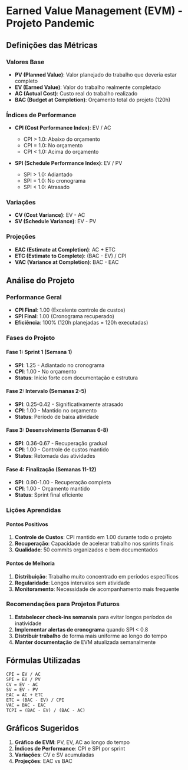 # Earned Value Management (EVM) - Projeto Pandemic

## Definições das Métricas

### Valores Base

-   **PV (Planned Value)**: Valor planejado do trabalho que deveria estar completo
-   **EV (Earned Value)**: Valor do trabalho realmente completado
-   **AC (Actual Cost)**: Custo real do trabalho realizado
-   **BAC (Budget at Completion)**: Orçamento total do projeto (120h)

### Índices de Performance

-   **CPI (Cost Performance Index)**: EV / AC

    -   CPI > 1.0: Abaixo do orçamento
    -   CPI = 1.0: No orçamento
    -   CPI < 1.0: Acima do orçamento

-   **SPI (Schedule Performance Index)**: EV / PV
    -   SPI > 1.0: Adiantado
    -   SPI = 1.0: No cronograma
    -   SPI < 1.0: Atrasado

### Variações

-   **CV (Cost Variance)**: EV - AC
-   **SV (Schedule Variance)**: EV - PV

### Projeções

-   **EAC (Estimate at Completion)**: AC + ETC
-   **ETC (Estimate to Complete)**: (BAC - EV) / CPI
-   **VAC (Variance at Completion)**: BAC - EAC

## Análise do Projeto

### Performance Geral

-   **CPI Final**: 1.00 (Excelente controle de custos)
-   **SPI Final**: 1.00 (Cronograma recuperado)
-   **Eficiência**: 100% (120h planejadas = 120h executadas)

### Fases do Projeto

#### Fase 1: Sprint 1 (Semana 1)

-   **SPI**: 1.25 - Adiantado no cronograma
-   **CPI**: 1.00 - No orçamento
-   **Status**: Início forte com documentação e estrutura

#### Fase 2: Intervalo (Semanas 2-5)

-   **SPI**: 0.25-0.42 - Significativamente atrasado
-   **CPI**: 1.00 - Mantido no orçamento
-   **Status**: Período de baixa atividade

#### Fase 3: Desenvolvimento (Semanas 6-8)

-   **SPI**: 0.36-0.67 - Recuperação gradual
-   **CPI**: 1.00 - Controle de custos mantido
-   **Status**: Retomada das atividades

#### Fase 4: Finalização (Semanas 11-12)

-   **SPI**: 0.90-1.00 - Recuperação completa
-   **CPI**: 1.00 - Orçamento mantido
-   **Status**: Sprint final eficiente

### Lições Aprendidas

#### Pontos Positivos

1. **Controle de Custos**: CPI mantido em 1.00 durante todo o projeto
2. **Recuperação**: Capacidade de acelerar trabalho nos sprints finais
3. **Qualidade**: 50 commits organizados e bem documentados

#### Pontos de Melhoria

1. **Distribuição**: Trabalho muito concentrado em períodos específicos
2. **Regularidade**: Longos intervalos sem atividade
3. **Monitoramento**: Necessidade de acompanhamento mais frequente

### Recomendações para Projetos Futuros

1. **Estabelecer check-ins semanais** para evitar longos períodos de inatividade
2. **Implementar alertas de cronograma** quando SPI < 0.8
3. **Distribuir trabalho** de forma mais uniforme ao longo do tempo
4. **Manter documentação** de EVM atualizada semanalmente

## Fórmulas Utilizadas

```
CPI = EV / AC
SPI = EV / PV
CV = EV - AC
SV = EV - PV
EAC = AC + ETC
ETC = (BAC - EV) / CPI
VAC = BAC - EAC
TCPI = (BAC - EV) / (BAC - AC)
```

## Gráficos Sugeridos

1. **Gráfico de EVM**: PV, EV, AC ao longo do tempo
2. **Índices de Performance**: CPI e SPI por sprint
3. **Variações**: CV e SV acumuladas
4. **Projeções**: EAC vs BAC
